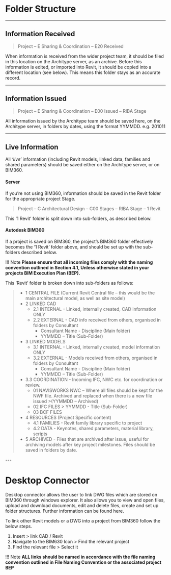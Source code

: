 # Folder Structure

---

## Information Received 

> Project – E Sharing & Coordination – E20 Received 

When information is received from the wider project team, it should be filed in this location on the Architype server, as an archive. Before this information is edited, or imported into Revit, it should be copied into a different location (see below). This means this folder stays as an accurate record.  

---

## Information Issued 
> Project – E Sharing & Coordination – E00 Issued – RIBA Stage

All information issued by the Architype team should be saved here, on the Architype server, in folders by dates, using the format YYMMDD. e.g. 201011

---

## Live Information
All *‘live’* information (including Revit models, linked data, families and shared parameters) should be saved either on the Architype server, or on BIM360. 

#### Server
If you’re not using BIM360, information should be saved in the Revit folder for the appropriate project Stage. 
> Project – C Architectural Design – C00 Stages – RIBA Stage – 1 Revit

This ‘1 Revit’ folder is split down into sub-folders, as described below. 

#### Autodesk BIM360
If a project is saved on BIM360, the project’s BIM360 folder effectively becomes the ‘1 Revit’ folder above, and should be set up with the sub-folders described below.

!!! Note
    **Please ensure that all incoming files comply with the naming convention outlined in Section 4.1, Unless otherwise stated in your projects BIM Execution Plan (BEP).**

This ‘Revit’ folder is broken down into sub-folders as follows:

>- 1 CENTRAL FILE (Current Revit Central file – this would be the main architectural model, as well as site model)
>- 2 LINKED CAD 
>    - 2.1 INTERNAL - Linked, internally created, CAD information ONLY
>    - 2.2 EXTERNAL - CAD info received from others, organised in folders by Consultant
>        - Consultant Name - Discipline (Main folder)
>        - YYMMDD – Title (Sub-Folder)
>- 3 LINKED MODELS
>    - 3.1 INTERNAL - Linked, internally created, model information ONLY
>    - 3.2 EXTERNAL - Models received from others, organised in folders by Consultant
>        - Consultant Name - Discipline (Main folder)
>        - YYMMDD – Title (Sub-Folder)
>- 	3.3 COORDINATION - Incoming IFC, NWC etc. for coordination or review.
>    - 01 NAVISWORKS NWC – Where all files should be kept for the NWF file. Archived and replaced when there is a new file issued >(YYMMDD – Archived)
>    - 02 IFC FILES > YYMMDD - Title (Sub-Folder)
>    - 03 BCF FILES
>- 4 RESOURCES (Project Specific content)
>    - 4.1 FAMILIES - Revit family library specific to project
>    - 4.2 DATA - Keynotes, shared parameters, material library, scripts
>- 5 ARCHIVED - Files that are archived after issue, useful for archiving models after key project milestones. Files should be saved in folders by date. 

--- 

# Desktop Connector
Desktop connector allows the user to link DWG files which are stored on BIM360 through windows explorer. It also allows you to view and open files, upload and download documents, edit and delete files, create and set up folder structures. Further information can be found here.

To link other Revit models or a DWG into a project from BIM360 follow the below steps.

1. Insert > link CAD / Revit
2. Navigate to the BIM630 Icon > Find the relevant project
3. Find the relevant file > Select it

!!! Note 
    **ALL links should be named in accordance with the file naming convention outlined in File Naming Convention or the associated project BEP**

